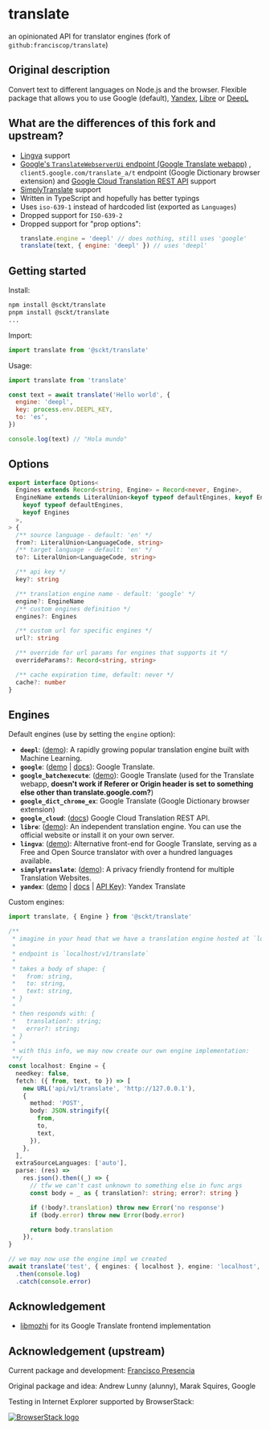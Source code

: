 # translate

an opinionated API for translator engines (fork of `github:franciscop/translate`)

## Original description

Convert text to different languages on Node.js and the browser. Flexible package that allows you to
use Google (default), [Yandex](https://translate.yandex.com/), [Libre](https://libretranslate.com/)
or [DeepL](https://www.deepl.com/en/translator)

## What are the differences of this fork and upstream?

- [Lingva](https://lingva.ml) support
- [Google's `TranslateWebserverUi` endpoint (Google Translate webapp)](https://translate.google.com)
  , `client5.google.com/translate_a/t` endpoint (Google Dictionary browser extension) and
  [Google Cloud Translation REST API](https://cloud.google.com/translate/docs/reference/rest/v2/translate)
  support
- [SimplyTranslate](https://simplytranslate.org) support
- Written in TypeScript and hopefully has better typings
- Uses `iso-639-1` instead of hardcoded list (exported as `Languages`)
- Dropped support for `ISO-639-2`
- Dropped support for "prop options":
  ```js
  translate.engine = 'deepl' // does nothing, still uses 'google'
  translate(text, { engine: 'deepl' }) // uses 'deepl'
  ```

## Getting started

Install:

```bash
npm install @sckt/translate
pnpm install @sckt/translate
...
```

Import:

```js
import translate from '@sckt/translate'
```

Usage:

```js
import translate from 'translate'

const text = await translate('Hello world', {
  engine: 'deepl',
  key: process.env.DEEPL_KEY,
  to: 'es',
})

console.log(text) // "Hola mundo"
```

## Options

```ts
export interface Options<
  Engines extends Record<string, Engine> = Record<never, Engine>,
  EngineName extends LiteralUnion<keyof typeof defaultEngines, keyof Engines> = LiteralUnion<
    keyof typeof defaultEngines,
    keyof Engines
  >,
> {
  /** source language - default: 'en' */
  from?: LiteralUnion<LanguageCode, string>
  /** target language - default: 'en' */
  to?: LiteralUnion<LanguageCode, string>

  /** api key */
  key?: string

  /** translation engine name - default: 'google' */
  engine?: EngineName
  /** custom engines definition */
  engines?: Engines

  /** custom url for specific engines */
  url?: string

  /** override for url params for engines that supports it */
  overrideParams?: Record<string, string>

  /** cache expiration time, default: never */
  cache?: number
}
```

## Engines

Default engines (use by setting the `engine` option):

- **`deepl`**: ([demo](https://www.deepl.com/en/translator)): A rapidly growing popular translation
  engine built with Machine Learning.
- **`google`**: ([demo](https://translate.google.com/) |
  [docs](https://cloud.google.com/translate/docs/)): Google Translate.
- **`google_batchexecute`**: ([demo](https://translate.google.com)): Google Translate (used for the
  Translate webapp, **doesn't work if Referer or Origin header is set to something else other than
  translate.google.com?**)
- **`google_dict_chrome_ex`**: Google Translate (Google Dictionary browser extension)
- **`google_cloud`**: ([docs](https://cloud.google.com/translate/docs/reference/rest/v2/translate))
  Google Cloud Translation REST API.
- **`libre`**: ([demo](https://libretranslate.com/)): An independent translation engine. You can use
  the official website or install it on your own server.
- **`lingva`**: ([demo](https://lingva.ml/)): Alternative front-end for Google Translate, serving as
  a Free and Open Source translator with over a hundred languages available.
- **`simplytranslate`**: ([demo](https://simplytranslate.org)): A privacy friendly frontend for
  multiple Translation Websites.
- **`yandex`**: ([demo](https://translate.yandex.com/) | [docs](https://tech.yandex.com/translate/)
  | [API Key](https://translate.yandex.com/developers/keys)): Yandex Translate

Custom engines:

```ts
import translate, { Engine } from '@sckt/translate'

/**
 * imagine in your head that we have a translation engine hosted at `localhost`,
 *
 * endpoint is `localhost/v1/translate`
 *
 * takes a body of shape: {
 *   from: string,
 *   to: string,
 *   text: string,
 * }
 *
 * then responds with: {
 *   translation?: string;
 *   error?: string;
 * }
 *
 * with this info, we may now create our own engine implementation:
 **/
const localhost: Engine = {
  needkey: false,
  fetch: ({ from, text, to }) => [
    new URL('api/v1/translate', 'http://127.0.0.1'),
    {
      method: 'POST',
      body: JSON.stringify({
        from,
        to,
        text,
      }),
    },
  ],
  extraSourceLanguages: ['auto'],
  parse: (res) =>
    res.json().then((_) => {
      // tfw we can't cast unknown to something else in func args
      const body = _ as { translation?: string; error?: string }

      if (!body?.translation) throw new Error('no response')
      if (body.error) throw new Error(body.error)

      return body.translation
    }),
}

// we may now use the engine impl we created
await translate('test', { engines: { localhost }, engine: 'localhost', from: 'auto' })
  .then(console.log)
  .catch(console.error)
```

## Acknowledgement

- [libmozhi](https://codeberg.org/aryak/libmozhi) for its Google Translate frontend implementation

## Acknowledgement (upstream)

Current package and development: [Francisco Presencia](https://francisco.io/)

Original package and idea: Andrew Lunny (alunny), Marak Squires, Google

Testing in Internet Explorer supported by BrowserStack:

[![BrowserStack logo](https://i.imgur.com/CuCuOkL.png)](https://browserstack.com/)
